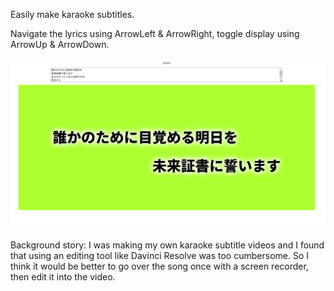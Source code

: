 Easily make karaoke subtitles.

Navigate the lyrics using ArrowLeft & ArrowRight, toggle display using ArrowUp & ArrowDown.

![screenshot](./screenshot3.png)

Background story: I was making my own karaoke subtitle videos and I found that using an editing tool like Davinci Resolve was too cumbersome. So I think it would be better to go over the song once with a screen recorder, then edit it into the video.
